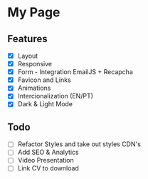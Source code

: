 # My Page

## Features

- [x] Layout
- [x] Responsive
- [x] Form - Integration EmailJS + Recapcha
- [x] Favicon and Links
- [x] Animations
- [x] Intercionalization (EN/PT)
- [x] Dark & Light Mode

## Todo

- [ ] Refactor Styles and take out styles CDN's
- [ ] Add SEO & Analytics
- [ ] Video Presentation
- [ ] Link CV to download
